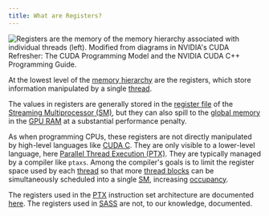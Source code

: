 ```yaml
---
title: What are Registers?
---
```


![Registers are the memory of the [memory hierarchy](/gpu-glossary/device-software/memory-hierarchy) associated with individual [threads](/gpu-glossary/device-software/thread) (left). Modified from diagrams in NVIDIA's [CUDA Refresher: The CUDA Programming Model](https://developer.nvidia.com/blog/cuda-refresher-cuda-programming-model/) and the NVIDIA [CUDA C++ Programming Guide](https://docs.nvidia.com/cuda/cuda-c-programming-guide/index.html#programming-model).](themed-image://cuda-programming-model.svg)

At the lowest level of the
[memory hierarchy](/gpu-glossary/device-software/memory-hierarchy) are the
registers, which store information manipulated by a single
[thread](/gpu-glossary/device-software/thread).

The values in registers are generally stored in the
[register file](/gpu-glossary/device-hardware/register-file) of the
[Streaming Multiprocessor (SM)](/gpu-glossary/device-hardware/streaming-multiprocessor),
but they can also spill to the
[global memory](/gpu-glossary/device-software/global-memory) in the
[GPU RAM](/gpu-glossary/device-hardware/gpu-ram) at a substantial performance
penalty.

As when programming CPUs, these registers are not directly manipulated by
high-level languages like [CUDA C](/gpu-glossary/host-software/cuda-c). They are
only visible to a lower-level language, here
[Parallel Thread Execution (PTX)](/gpu-glossary/device-software/parallel-thread-execution).
They are typically managed by a compiler like `ptaxs`. Among the compiler's
goals is to limit the register space used by each
[thread](/gpu-glossary/device-software/thread) so that more
[thread blocks](/gpu-glossary/device-software/thread-block) can be
simultaneously scheduled into a single
[SM](/gpu-glossary/device-hardware/streaming-multiprocessor),
increasing [occupancy](/gpu-glossary/perf/occupancy).

The registers used in the
[PTX](/gpu-glossary/device-software/parallel-thread-execution) instruction set
architecture are documented
[here](https://docs.nvidia.com/cuda/parallel-thread-execution/#register-state-space).
The registers used in [SASS](/gpu-glossary/device-software/streaming-assembler)
are not, to our knowledge, documented.
